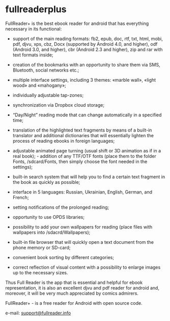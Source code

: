 fullreaderplus
==============
FullReader+ is the best ebook reader for android that has everything necessary in its functional:

- support of the main reading formats: fb2, epub, doc, rtf, txt, html, mobi, pdf, djvu, xps, cbz, Docx (supported by Android 4.0, and higher), odf (Android 3.0, and higher), cbr (Android 2.3 and higher), zip and rar with text formats inside;

- creation of the bookmarks with an opportunity to share them via SMS, Bluetooth, social networks etc.;

- multiple interface settings, including 3 themes: «marble wall», «light wood» and «mahogany»;

- individually adjustable tap-zones;

- synchronization via Dropbox cloud storage;

- “Day/Night” reading mode that can change automatically in a specified time;

- translation of the highlighted text fragments by means of a built-in translator and additional dictionaries that will essentially lighten the process of reading ebooks in foreign languages;

- adjustable animated page turning (usual shift or 3D animation as if in a real book); - addition of any TTF/OTF fonts (place them to the folder Fonts, /sdcard/Fonts, then simply choose the font needed in the settings);

- built-in search system that will help you to find a certain text fragment in the book as quickly as possible;

- interface in 5 languages: Russian, Ukrainian, English, German, and French;

- setting notifications of the prolonged reading;

- opportunity to use OPDS libraries;

- possibility to add your own wallpapers for reading (place files with wallpapers into /sdacrd/Wallpapers);

- built-in file browser that will quickly open a text document from the phone memory or SD-card;

- convenient book sorting by different categories;

- correct reflection of visual content with a possibility to enlarge images up to the necessary sizes.

Thus Full Reader is the app that is essential and helpful for ebook representation, it is also an excellent djvu and pdf reader for android and, moreover, it will be very much appreciated by comics admirers.

FullReader+ - is a free reader for Android with open source code.

e-mail: support@fullreader.info
